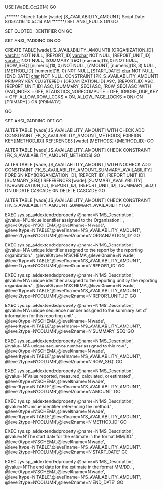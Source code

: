 ﻿USE [WaDE_Oct2014]
GO

/****** Object:  Table [wade].[S_AVAILABILITY_AMOUNT]    Script Date: 8/15/2016 10:54:14 AM ******/
SET ANSI_NULLS ON
GO

SET QUOTED_IDENTIFIER ON
GO

SET ANSI_PADDING ON
GO

CREATE TABLE [wade].[S_AVAILABILITY_AMOUNT](
	[ORGANIZATION_ID] [varchar](10) NOT NULL,
	[REPORT_ID] [varchar](35) NOT NULL,
	[REPORT_UNIT_ID] [varchar](35) NOT NULL,
	[SUMMARY_SEQ] [numeric](18, 0) NOT NULL,
	[ROW_SEQ] [numeric](18, 0) NOT NULL,
	[AMOUNT] [numeric](18, 3) NULL,
	[METHOD_ID] [numeric](18, 0) NOT NULL,
	[START_DATE] [char](5) NOT NULL,
	[END_DATE] [char](5) NOT NULL,
 CONSTRAINT [PK_S_AVAILABILITY_AMOUNT] PRIMARY KEY CLUSTERED 
(
	[ORGANIZATION_ID] ASC,
	[REPORT_ID] ASC,
	[REPORT_UNIT_ID] ASC,
	[SUMMARY_SEQ] ASC,
	[ROW_SEQ] ASC
)WITH (PAD_INDEX = OFF, STATISTICS_NORECOMPUTE = OFF, IGNORE_DUP_KEY = OFF, ALLOW_ROW_LOCKS = ON, ALLOW_PAGE_LOCKS = ON) ON [PRIMARY]
) ON [PRIMARY]

GO

SET ANSI_PADDING OFF
GO

ALTER TABLE [wade].[S_AVAILABILITY_AMOUNT]  WITH CHECK ADD  CONSTRAINT [FK_S_AVAILABILITY_AMOUNT_METHODS] FOREIGN KEY([METHOD_ID])
REFERENCES [wade].[METHODS] ([METHOD_ID])
GO

ALTER TABLE [wade].[S_AVAILABILITY_AMOUNT] CHECK CONSTRAINT [FK_S_AVAILABILITY_AMOUNT_METHODS]
GO

ALTER TABLE [wade].[S_AVAILABILITY_AMOUNT]  WITH NOCHECK ADD  CONSTRAINT [FK_S_AVAILABILITY_AMOUNT_SUMMARY_AVAILABILITY] FOREIGN KEY([ORGANIZATION_ID], [REPORT_ID], [REPORT_UNIT_ID], [SUMMARY_SEQ])
REFERENCES [wade].[SUMMARY_AVAILABILITY] ([ORGANIZATION_ID], [REPORT_ID], [REPORT_UNIT_ID], [SUMMARY_SEQ])
ON UPDATE CASCADE
ON DELETE CASCADE
GO

ALTER TABLE [wade].[S_AVAILABILITY_AMOUNT] CHECK CONSTRAINT [FK_S_AVAILABILITY_AMOUNT_SUMMARY_AVAILABILITY]
GO

EXEC sys.sp_addextendedproperty @name=N'MS_Description', @value=N'Unique identifier assigned to the Organization.' , @level0type=N'SCHEMA',@level0name=N'wade', @level1type=N'TABLE',@level1name=N'S_AVAILABILITY_AMOUNT', @level2type=N'COLUMN',@level2name=N'ORGANIZATION_ID'
GO

EXEC sys.sp_addextendedproperty @name=N'MS_Description', @value=N'A unique identifier assigned to the report by the reporting organization.' , @level0type=N'SCHEMA',@level0name=N'wade', @level1type=N'TABLE',@level1name=N'S_AVAILABILITY_AMOUNT', @level2type=N'COLUMN',@level2name=N'REPORT_ID'
GO

EXEC sys.sp_addextendedproperty @name=N'MS_Description', @value=N'A unique identifier assigned to the reporting unit by the reporting organization.' , @level0type=N'SCHEMA',@level0name=N'wade', @level1type=N'TABLE',@level1name=N'S_AVAILABILITY_AMOUNT', @level2type=N'COLUMN',@level2name=N'REPORT_UNIT_ID'
GO

EXEC sys.sp_addextendedproperty @name=N'MS_Description', @value=N'A unique sequence number assigned to the summary set of information for this reporting unit.' , @level0type=N'SCHEMA',@level0name=N'wade', @level1type=N'TABLE',@level1name=N'S_AVAILABILITY_AMOUNT', @level2type=N'COLUMN',@level2name=N'SUMMARY_SEQ'
GO

EXEC sys.sp_addextendedproperty @name=N'MS_Description', @value=N'A unique sequence number assigned to this row.' , @level0type=N'SCHEMA',@level0name=N'wade', @level1type=N'TABLE',@level1name=N'S_AVAILABILITY_AMOUNT', @level2type=N'COLUMN',@level2name=N'ROW_SEQ'
GO

EXEC sys.sp_addextendedproperty @name=N'MS_Description', @value=N'Value reported, measured, calculated, or estimated' , @level0type=N'SCHEMA',@level0name=N'wade', @level1type=N'TABLE',@level1name=N'S_AVAILABILITY_AMOUNT', @level2type=N'COLUMN',@level2name=N'AMOUNT'
GO

EXEC sys.sp_addextendedproperty @name=N'MS_Description', @value=N'Unique identifier referencing the method.' , @level0type=N'SCHEMA',@level0name=N'wade', @level1type=N'TABLE',@level1name=N'S_AVAILABILITY_AMOUNT', @level2type=N'COLUMN',@level2name=N'METHOD_ID'
GO

EXEC sys.sp_addextendedproperty @name=N'MS_Description', @value=N'The start date for the estimate in the format MM/DD.' , @level0type=N'SCHEMA',@level0name=N'wade', @level1type=N'TABLE',@level1name=N'S_AVAILABILITY_AMOUNT', @level2type=N'COLUMN',@level2name=N'START_DATE'
GO

EXEC sys.sp_addextendedproperty @name=N'MS_Description', @value=N'The end date for the estimate in the format MM/DD.' , @level0type=N'SCHEMA',@level0name=N'wade', @level1type=N'TABLE',@level1name=N'S_AVAILABILITY_AMOUNT', @level2type=N'COLUMN',@level2name=N'END_DATE'
GO


